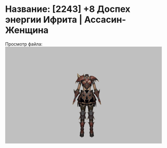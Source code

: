 # Название: [2243] +8 Доспех энергии Ифрита | Ассасин-Женщина

Просмотр файла:
![p070020.png](p070020.png)